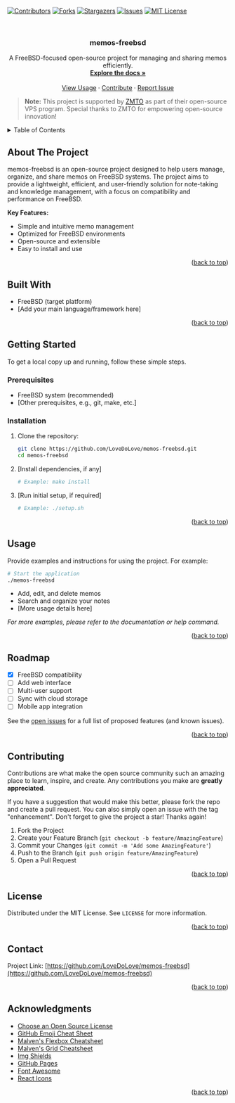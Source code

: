 <!-- Improved compatibility of back to top link -->
<a id="readme-top"></a>

<!-- PROJECT SHIELDS -->
[![Contributors][contributors-shield]][contributors-url]
[![Forks][forks-shield]][forks-url]
[![Stargazers][stars-shield]][stars-url]
[![Issues][issues-shield]][issues-url]
[![MIT License][license-shield]][license-url]


<!-- PROJECT LOGO -->
<br />
<div align="center">
  <h3 align="center">memos-freebsd</h3>
  <p align="center">
    A FreeBSD-focused open-source project for managing and sharing memos efficiently.
    <br />
    <a href="#about-the-project"><strong>Explore the docs »</strong></a>
    <br />
    <br />
    <a href="#usage">View Usage</a>
    &middot;
    <a href="#contributing">Contribute</a>
    &middot;
    <a href="#issues">Report Issue</a>
  </p>
</div>

<!-- ZMTO Acknowledgment -->
> **Note:** This project is supported by [ZMTO](https://www.zmto.com) as part of their open-source VPS program. Special thanks to ZMTO for empowering open-source innovation!

<!-- TABLE OF CONTENTS -->
<details>
  <summary>Table of Contents</summary>
  <ol>
    <li><a href="#about-the-project">About The Project</a></li>
    <li><a href="#built-with">Built With</a></li>
    <li><a href="#getting-started">Getting Started</a></li>
    <li><a href="#usage">Usage</a></li>
    <li><a href="#roadmap">Roadmap</a></li>
    <li><a href="#contributing">Contributing</a></li>
    <li><a href="#license">License</a></li>
    <li><a href="#contact">Contact</a></li>
    <li><a href="#acknowledgments">Acknowledgments</a></li>
  </ol>
</details>


<!-- ABOUT THE PROJECT -->
## About The Project

memos-freebsd is an open-source project designed to help users manage, organize, and share memos on FreeBSD systems. The project aims to provide a lightweight, efficient, and user-friendly solution for note-taking and knowledge management, with a focus on compatibility and performance on FreeBSD.

**Key Features:**
- Simple and intuitive memo management
- Optimized for FreeBSD environments
- Open-source and extensible
- Easy to install and use

<p align="right">(<a href="#readme-top">back to top</a>)</p>


<!-- BUILT WITH -->
## Built With

- FreeBSD (target platform)
- [Add your main language/framework here]

<p align="right">(<a href="#readme-top">back to top</a>)</p>


<!-- GETTING STARTED -->
## Getting Started

To get a local copy up and running, follow these simple steps.

### Prerequisites

- FreeBSD system (recommended)
- [Other prerequisites, e.g., git, make, etc.]

### Installation

1. Clone the repository:
   ```sh
   git clone https://github.com/LoveDoLove/memos-freebsd.git
   cd memos-freebsd
   ```
2. [Install dependencies, if any]
   ```sh
   # Example: make install
   ```
3. [Run initial setup, if required]
   ```sh
   # Example: ./setup.sh
   ```

<p align="right">(<a href="#readme-top">back to top</a>)</p>


<!-- USAGE EXAMPLES -->
## Usage

Provide examples and instructions for using the project. For example:

```sh
# Start the application
./memos-freebsd
```

- Add, edit, and delete memos
- Search and organize your notes
- [More usage details here]

_For more examples, please refer to the documentation or help command._

<p align="right">(<a href="#readme-top">back to top</a>)</p>


<!-- ROADMAP -->
## Roadmap

- [x] FreeBSD compatibility
- [ ] Add web interface
- [ ] Multi-user support
- [ ] Sync with cloud storage
- [ ] Mobile app integration

See the [open issues](https://github.com/LoveDoLove/memos-freebsd/issues) for a full list of proposed features (and known issues).

<p align="right">(<a href="#readme-top">back to top</a>)</p>


<!-- CONTRIBUTING -->
## Contributing

Contributions are what make the open source community such an amazing place to learn, inspire, and create. Any contributions you make are **greatly appreciated**.

If you have a suggestion that would make this better, please fork the repo and create a pull request. You can also simply open an issue with the tag "enhancement".
Don't forget to give the project a star! Thanks again!

1. Fork the Project
2. Create your Feature Branch (`git checkout -b feature/AmazingFeature`)
3. Commit your Changes (`git commit -m 'Add some AmazingFeature'`)
4. Push to the Branch (`git push origin feature/AmazingFeature`)
5. Open a Pull Request

<p align="right">(<a href="#readme-top">back to top</a>)</p>


<!-- LICENSE -->
## License

Distributed under the MIT License. See `LICENSE` for more information.

<p align="right">(<a href="#readme-top">back to top</a>)</p>


<!-- CONTACT -->
## Contact

Project Link: [https://github.com/LoveDoLove/memos-freebsd](https://github.com/LoveDoLove/memos-freebsd)

<p align="right">(<a href="#readme-top">back to top</a>)</p>


<!-- ACKNOWLEDGMENTS -->
## Acknowledgments

- [Choose an Open Source License](https://choosealicense.com)
- [GitHub Emoji Cheat Sheet](https://www.webpagefx.com/tools/emoji-cheat-sheet)
- [Malven's Flexbox Cheatsheet](https://flexbox.malven.co/)
- [Malven's Grid Cheatsheet](https://grid.malven.co/)
- [Img Shields](https://shields.io)
- [GitHub Pages](https://pages.github.com)
- [Font Awesome](https://fontawesome.com)
- [React Icons](https://react-icons.github.io/react-icons/search)

<p align="right">(<a href="#readme-top">back to top</a>)</p>


<!-- MARKDOWN LINKS & IMAGES -->
[contributors-shield]: https://img.shields.io/github/contributors/LoveDoLove/memos-freebsd.svg?style=for-the-badge
[contributors-url]: https://github.com/LoveDoLove/memos-freebsd/graphs/contributors
[forks-shield]: https://img.shields.io/github/forks/LoveDoLove/memos-freebsd.svg?style=for-the-badge
[forks-url]: https://github.com/LoveDoLove/memos-freebsd/network/members
[stars-shield]: https://img.shields.io/github/stars/LoveDoLove/memos-freebsd.svg?style=for-the-badge
[stars-url]: https://github.com/LoveDoLove/memos-freebsd/stargazers
[issues-shield]: https://img.shields.io/github/issues/LoveDoLove/memos-freebsd.svg?style=for-the-badge
[issues-url]: https://github.com/LoveDoLove/memos-freebsd/issues
[license-shield]: https://img.shields.io/github/license/LoveDoLove/memos-freebsd.svg?style=for-the-badge
[license-url]: https://github.com/LoveDoLove/memos-freebsd/blob/main/LICENSE
